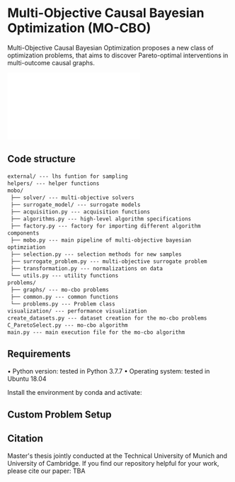 # Multi-Objective Causal Bayesian Optimization (MO-CBO)
Multi-Objective Causal Bayesian Optimization proposes a new class of optimization problems, that aims to discover Pareto-optimal interventions in multi-outcome causal graphs. 

![assets/mo_cbo_visual.pdf](assets/mo_cbo_visual.pdf)

<object data="assets/mo_cbo_visual.pdf" width="1000" height="1000" type='application/pdf'/>



## Code structure
````
external/ --- lhs funtion for sampling
helpers/ --- helper functions
mobo/
 ├── solver/ --- multi-objective solvers
 ├── surrogate_model/ --- surrogate models
 ├── acquisition.py --- acquisition functions
 ├── algorithms.py --- high-level algorithm specifications
 ├── factory.py --- factory for importing different algorithm components
 ├── mobo.py --- main pipeline of multi-objective bayesian optimziation
 ├── selection.py --- selection methods for new samples
 ├── surrogate_problem.py --- multi-objective surrogate problem
 ├── transformation.py --- normalizations on data
 └── utils.py --- utility functions
problems/
 ├── graphs/ --- mo-cbo problems
 ├── common.py --- common functions
 └── problems.py --- Problem class
visualization/ --- performance visualization
create_datasets.py --- dataset creation for the mo-cbo problems
C_ParetoSelect.py --- mo-cbo algorithm 
main.py --- main execution file for the mo-cbo algorithm
````

## Requirements
• Python version: tested in Python 3.7.7
• Operating system: tested in Ubuntu 18.04

Install the environment by conda and activate:




## Custom Problem Setup 


## Citation
Master's thesis jointly conducted at the Technical University of Munich and University of Cambridge. If you find our repository helpful for your work, please cite our paper:
TBA 

